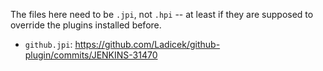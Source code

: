 The files here need to be `.jpi`, not `.hpi` -- at least if they are supposed
to override the plugins installed before.

- `github.jpi`: https://github.com/Ladicek/github-plugin/commits/JENKINS-31470
